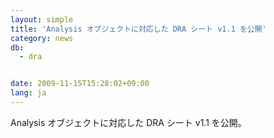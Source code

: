 ```yaml
---
layout: simple
title: 'Analysis オブジェクトに対応した DRA シート v1.1 を公開'
category: news
db:
  - dra


date: 2009-11-15T15:28:02+09:00
lang: ja
---
```


Analysis オブジェクトに対応した DRA シート v1.1 を公開。
